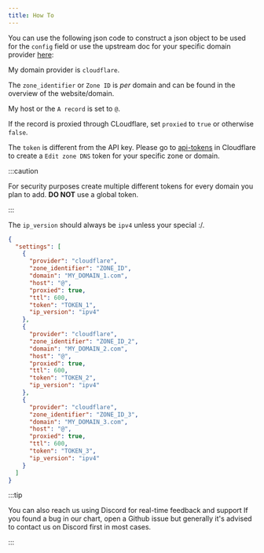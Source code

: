 ```yaml
---
title: How To
---
```


You can use the following json code to construct a json object to be used for the `config` field or use the upstream doc for your specific domain provider [here](https://github.com/qdm12/ddns-updater#configuration):

My domain provider is `cloudflare`.

The `zone_identifier` or `Zone ID` is _per_ domain and can be found in the overview of the website/domain.

My host or the `A record` is set to `@`.

If the record is proxied through CLoudflare, set `proxied` to `true` or otherwise `false`.

The `token` is different from the API key. Please go to [api-tokens](https://dash.cloudflare.com/profile/api-tokens) in Cloudflare to create a `Edit zone DNS` token for your specific zone or domain.

:::caution

For security purposes create multiple different tokens for every domain you plan to add. **DO NOT** use a global token.

:::

The `ip_version` should always be `ipv4` unless your special :/.

```json
{
  "settings": [
    {
      "provider": "cloudflare",
      "zone_identifier": "ZONE_ID",
      "domain": "MY_DOMAIN_1.com",
      "host": "@",
      "proxied": true,
      "ttl": 600,
      "token": "TOKEN_1",
      "ip_version": "ipv4"
    },
    {
      "provider": "cloudflare",
      "zone_identifier": "ZONE_ID_2",
      "domain": "MY_DOMAIN_2.com",
      "host": "@",
      "proxied": true,
      "ttl": 600,
      "token": "TOKEN_2",
      "ip_version": "ipv4"
    },
    {
      "provider": "cloudflare",
      "zone_identifier": "ZONE_ID_3",
      "domain": "MY_DOMAIN_3.com",
      "host": "@",
      "proxied": true,
      "ttl": 600,
      "token": "TOKEN_3",
      "ip_version": "ipv4"
    }
  ]
}
```

:::tip

You can also reach us using Discord for real-time feedback and support
If you found a bug in our chart, open a Github issue but generally it's advised to contact us on Discord first in most cases.

:::
